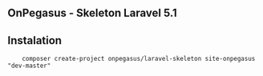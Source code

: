 ## OnPegasus - Skeleton Laravel 5.1

## Instalation

```
	composer create-project onpegasus/laravel-skeleton site-onpegasus "dev-master"
```

